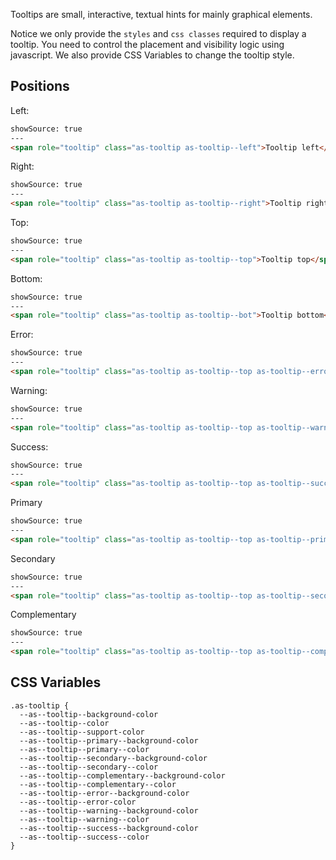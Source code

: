 Tooltips are small, interactive, textual hints for mainly graphical elements.

Notice we only provide the `styles` and `css classes` required to display a tooltip.
You need to control the placement and visibility logic using javascript. 
We also provide CSS Variables to change the tooltip style.

## Positions

Left:

```html
showSource: true
---
<span role="tooltip" class="as-tooltip as-tooltip--left">Tooltip left</span>
```

Right:

```html
showSource: true
---
<span role="tooltip" class="as-tooltip as-tooltip--right">Tooltip right</span>
```

Top:

```html
showSource: true
---
<span role="tooltip" class="as-tooltip as-tooltip--top">Tooltip top</span>
```

Bottom:

```html
showSource: true
---
<span role="tooltip" class="as-tooltip as-tooltip--bot">Tooltip bottom</span>
```

Error:

```html
showSource: true
---
<span role="tooltip" class="as-tooltip as-tooltip--top as-tooltip--error">Error</span>
```

Warning:

```html
showSource: true
---
<span role="tooltip" class="as-tooltip as-tooltip--top as-tooltip--warning">Warning</span>
```

Success:

```html
showSource: true
---
<span role="tooltip" class="as-tooltip as-tooltip--top as-tooltip--success">Success</span>
```

Primary

```html
showSource: true
---
<span role="tooltip" class="as-tooltip as-tooltip--top as-tooltip--primary">Primary</span>
```

Secondary

```html
showSource: true
---
<span role="tooltip" class="as-tooltip as-tooltip--top as-tooltip--secondary">Secondary</span>
```

Complementary

```html
showSource: true
---
<span role="tooltip" class="as-tooltip as-tooltip--top as-tooltip--complementary">Complementary</span>
```

## CSS Variables

```
.as-tooltip {
  --as--tooltip--background-color
  --as--tooltip--color
  --as--tooltip--support-color
  --as--tooltip--primary--background-color
  --as--tooltip--primary--color
  --as--tooltip--secondary--background-color
  --as--tooltip--secondary--color
  --as--tooltip--complementary--background-color
  --as--tooltip--complementary--color
  --as--tooltip--error--background-color
  --as--tooltip--error-color
  --as--tooltip--warning--background-color
  --as--tooltip--warning--color
  --as--tooltip--success--background-color
  --as--tooltip--success--color
}
```
